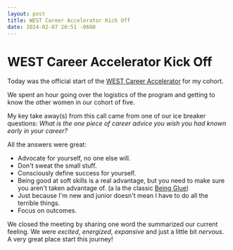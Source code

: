 ```yaml
---
layout: post
title: WEST Career Accelerator Kick Off
date: 2024-02-07 20:51 -0600
---
```


# WEST Career Accelerator Kick Off

Today was the official start of the [WEST Career Accelerator](https://www.joinwest.org/mentorship/career-accelerator-program) for my cohort.

We spent an hour going over the logistics of the program and getting to know the other women in our cohort of five.

My key take away(s) from this call came from one of our ice breaker questions: *What is the one piece of career advice you wish you had known early in your career?*

All the answers were great:
* Advocate for yourself, no one else will.
* Don't sweat the small stuff.
* Consciously define success for yourself.
* Being good at soft skills is a real advantage, but you need to make sure you aren't taken advantage of. (a la the classic [Being Glue](https://noidea.dog/glue))
* Just because I'm new and junior doesn't mean I have to do all the terrible things.
* Focus on outcomes.

We closed the meeting by sharing one word the summarized our current feeling. We were *excited*, *energized*, *expansive* and just a little bit *nervous*. A very great place start this journey!